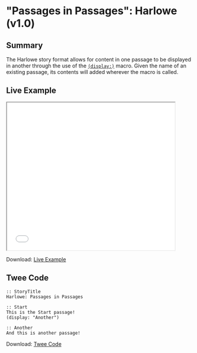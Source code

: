 # "Passages in Passages": Harlowe (v1.0)

## Summary

The Harlowe story format allows for content in one passage to be displayed in another through the use of the [`(display:)`](https://twine2.neocities.org/#macro_display) macro. Given the name of an existing passage, its contents will added wherever the macro is called.

## Live Example

<section>
<iframe src="harlowe_passagesinpassages_example.html" height=400 width=90%></iframe>

Download: <a href="harlowe_passagesinpassages_example.html" target="_blank">Live Example</a>
</section>

## Twee Code

```twee
:: StoryTitle
Harlowe: Passages in Passages

:: Start
This is the Start passage!
(display: "Another")

:: Another
And this is another passage!

```

Download: <a href="harlowe_passagesinpassages_twee.txt" target="_blank">Twee Code</a>
